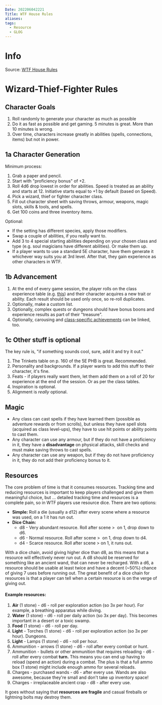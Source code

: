 ```yaml
---
Date: 202206042221
Title: WTF House Rules
aliases: 
tags:
  - Resource
  - GLOG
---
```

# Info
Source: [WTF House Rules](http://wizardthieffighter.blogspot.com/p/wtf-house-rules.html)

# Wizard-Thief-Fighter Rules

## Character Goals
1. Roll randomly to generate your character as much as possible
2. Do it as fast as possible and get gaming. 5 minutes is great. More than 10 minutes is wrong.
3. Over time, characters increase greatly in abilities (spells, connections, items) but not in power.

## 1a Character Generation
Minimum process:

1.  Grab a paper and pencil.
2.  Start with "proficiency bonus" of +2.
3.  Roll 4d6 drop lowest in order for abilities. Speed is treated as an ability and starts at 12. Initiative starts equal to +1 by default (based on Speed).
4.  Pick a wizard, thief or fighter character class.
5.  Fill out character sheet with saving throws, armour, weapons, magic slots, skills & tools, and spells.
6.  Get 100 coins and three inventory items.

Optional:

-   If the setting has different species, apply those modifiers.
-   Swap a couple of abilities, if you really want to.
-   Add 3 to 4 special starting abilities depending on your chosen class and type (e.g. soul magicians have different abilities). Or make them up.
-   If a player wants to use a standard 5E character, have them generate it whichever way suits you at 3rd level. After that, they gain experience as other characters in WTF.

## 1b Advancement
1.  At the end of every game session, the player rolls on the class experience table (e.g. [this](http://wizardthieffighter.blogspot.ch/2016/01/the-wizard-arrives.html)) and their character acquires a new trait or ability. Each result should be used only once, so re-roll duplicates.
2.  Optionally, make a custom list.
3.  Optionally, complex quests or dungeons should have bonus boons and experience results as part of their "treasure".
4.  Optionally, carousing and [class-specific achievements](http://wizardthieffighter.blogspot.ch/2016/09/classy-xp-for-wizards-thieves-and.html) can be linked, too.

## 1c Other stuff is optional
The key rule is, "if something sounds cool, sure, add it and try it out."

1.  The Trinkets table on p. 160 of the 5E PHB is great. Recommended.
2.  Personality and backgrounds. If a player wants to add this stuff to their character, it's fine.
3.  Feats - if players really want them, let them add them on a roll of 20 for experience at the end of the session. Or as per the class tables.
4.  Inspiration is optional.
5.  Alignment is _really_ optional.

## Magic
-   Any class can cast spells if they have learned them (possible as adventure rewards or from scrolls), but unless they have spell slots (acquired as class level-ups), they have to use hit points or ability points to cast them. 
-   Any character can use any armour, but if they do not have a proficiency in it, they have a **disadvantage** on physical attacks, skill checks and must make saving throws to cast spells.
-   Any character can use any weapon, but if they do not have proficiency in it, they do not add their proficiency bonus to it.

## Resources
The core problem of time is that it consumes resources. Tracking time and reducing resources is important to keep players challenged and give them meaningful choice, but ... detailed tracking time and resources is a complete pain, so in WTF players use resource dice. There are two options:

-   **Simple:** Roll a die (usually a d12) after every scene where a resource was used, on a 1 it has run out.
-   **Dice Chain:**
	-   d8 - Very abundant resource. Roll after scene >  on 1, drop down to d6.
	-   d6 - Normal resource. Roll after scene >  on 1, drop down to d4.
	-   d4 - Scarce resource. Roll after scene > on 1, it runs out.

With a dice chain, avoid giving higher dice than d8, as this means that a resource will effectively never run out. A d8 should be reserved for something like an ancient wand, that can never be recharged. With a d6, a resource should be usable at least twice and have a decent (~50%) chance of giving 7 uses before running out. The great benefit of a dice chain for resources is that a player can tell when a certain resource is on the verge of giving out.

#### Example resources:

1.  **Air** (1 stone) - d6 - roll per exploration action (so 3x per hour). For example, a breathing apparatus while diving.
2.  **Water** (1 stone) - d6 - roll per daily action (so 3x per day). This becomes important in a desert or a toxic swamp.
3.  **Food** (1 stone) - d6 - roll per day.
4.  **Light** - Torches (1 stone) - d6 - roll per exploration action (so 3x per hour). Dungeons.
5.  **Light** - Lamps (1 stone) - d6 - roll per hour.
6.  Ammunition - arrows (1 stone) - d6 - roll after every combat or hunt. 
7.  Ammunition - bullets or other ammunition that requires reloading - d6 - roll after every combat **turn.** This means you can end up having to reload (spend an action) during a combat. The plus is that a full ammo box (1 stone) might include enough ammo for several reloads.
8.  Charges - purchased wands - d6 - after every use. Wands are also awesome, because they're small and don't take up inventory space!
9.  Charges - irreplaceable ancient crap - d8 - after every use.

It goes without saying that **resources are fragile** and casual fireballs or lightning bolts may destroy them.